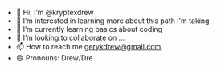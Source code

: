 - 👋 Hi, I’m @kryptexdrew
- 👀 I’m interested in learning more about this path i'm taking
- 🌱 I’m currently learning basics about coding
- 💞️ I’m looking to collaborate on ...
- 📫 How to reach me gerykdrew@gmail.com
- 😄 Pronouns: Drew/Dre

<!---
kryptexdrew/kryptexdrew is a ✨ special ✨ repository because its `README.md` (this file) appears on your GitHub profile.
You can click the Preview link to take a look at your changes.
--->
